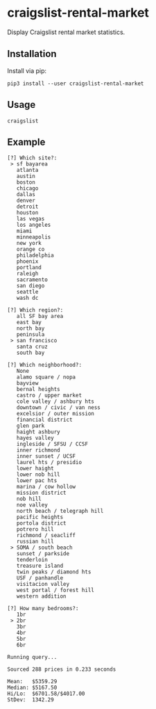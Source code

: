 # craigslist-rental-market

Display Craigslist rental market statistics.

Installation
-------------

Install via pip:

    pip3 install --user craigslist-rental-market

Usage
------

    craigslist

Example
--------

    [?] Which site?: 
     > sf bayarea
       atlanta
       austin
       boston
       chicago
       dallas
       denver
       detroit
       houston
       las vegas
       los angeles
       miami
       minneapolis
       new york
       orange co
       philadelphia
       phoenix
       portland
       raleigh
       sacramento
       san diego
       seattle
       wash dc
    
    [?] Which region?: 
       all SF bay area
       east bay
       north bay
       peninsula
     > san francisco
       santa cruz
       south bay
    
    [?] Which neighborhood?: 
       None
       alamo square / nopa
       bayview
       bernal heights
       castro / upper market
       cole valley / ashbury hts
       downtown / civic / van ness
       excelsior / outer mission
       financial district
       glen park
       haight ashbury
       hayes valley
       ingleside / SFSU / CCSF
       inner richmond
       inner sunset / UCSF
       laurel hts / presidio
       lower haight
       lower nob hill
       lower pac hts
       marina / cow hollow
       mission district
       nob hill
       noe valley
       north beach / telegraph hill
       pacific heights
       portola district
       potrero hill
       richmond / seacliff
       russian hill
     > SOMA / south beach
       sunset / parkside
       tenderloin
       treasure island
       twin peaks / diamond hts
       USF / panhandle
       visitacion valley
       west portal / forest hill
       western addition
    
    [?] How many bedrooms?: 
       1br
     > 2br
       3br
       4br
       5br
       6br
    
    Running query...
    
    Sourced 288 prices in 0.233 seconds
    
    Mean:	$5359.29
    Median:	$5167.50
    Hi/Lo:	$6701.58/$4017.00
    StDev:	1342.29
